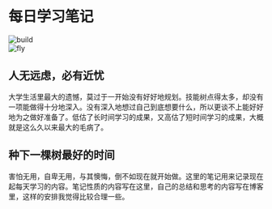 # 每日学习笔记
![build](https://travis-ci.org/Jeffrey95/daily-note.svg?branch=master)  
![fly](https://ws1.sinaimg.cn/large/728592fely1fo0tfy5ex7j20ia0aaweq.jpg)
## 人无远虑，必有近忧
大学生活里最大的遗憾，莫过于一开始没有好好地规划。技能树点得太多，却没有一项能做得十分地深入。没有深入地想过自己到底想要什么，所以更谈不上能好好地为之做好准备了。低估了长时间学习的成果，又高估了短时间学习的成果，大概就是这么久以来最大的毛病了。

## 种下一棵树最好的时间
害怕无用，自卑无用，与其懊悔，倒不如现在就开始做。这里的笔记用来记录现在起每天学习的内容。笔记性质的内容写在这里，自己的总结和思考的内容写在博客里，这样的安排我觉得比较合理一些。
